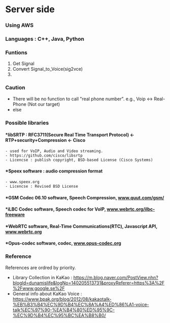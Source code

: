 # Server side

### Using AWS
### Languages : C++, Java, Python

### Funtions
1. Get Signal
2. Convert Signal_to_Voice(sig2vce)
3. 


### Caution
- There will be no function to call "real phone number".  e.g., Voip <-> Real-Phone (Not our target) <br>
- else

### Possible libraries
  #### *libSRTP : RFC3711(Secure Real Time Transport Protocol) <- RTP+security+Compression <- Cisco
    - used for VoIP, Audio and Video streaming.
    - https://github.com/cisco/libsrtp
    - Licencse : publish copyright, BSD-based License (Cisco Systems)
  #### *Speex software : audio compression format
    - www.speex.org
    - Licencse : Revised BSD License
  #### *GSM Codec 06.10 software, Speech Compression, www.quut.com/gsm/
  #### *iLBC Codec software, Speech codec for VoIP, www.webrtc.org/ilbc-freeware
  #### *WebRTC software, Real-Time Communications(RTC), Javascript API, www.webrtc.org
  #### *Opus-codec software, codec, www.opus-codec.org
  
### Reference
References are ordred by priority.

- Library Collection in KaKao : https://m.blog.naver.com/PostView.nhn?blogId=dunamislife&logNo=140205513731&proxyReferer=https%3A%2F%2Fwww.google.se%2F
- General info about KaKao Voice : https://www.bpak.org/blog/2012/08/kakaotalk-%EB%B3%B4%EC%9D%B4%EC%8A%A4%ED%86%A1-voice-talk%EC%97%90-%EA%B4%80%ED%95%9C-%EC%9D%B4%EC%95%BC%EA%B8%B0/
